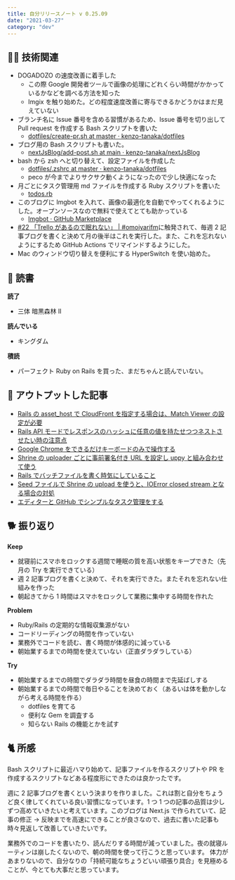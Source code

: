 ```yaml
---
title: 自分リリースノート v 0.25.09
date: "2021-03-27"
category: "dev"
---
```


## 👨‍💻 技術関連

- DOGADOZO の速度改善に着手した
  - この際 Google 開発者ツールで画像の処理にどれくらい時間がかかっているかなどを調べる方法を知った
  - Imgix を触り始めた。どの程度速度改善に寄与できるかどうかはまだ見えていない
- ブランチ名に Issue 番号を含める習慣があるため、Issue 番号を切り出して Pull request を作成する Bash スクリプトを書いた
  - [dotfiles/create-pr.sh at master · kenzo-tanaka/dotfiles](https://github.com/kenzo-tanaka/dotfiles/blob/master/utils/create-pr.sh)
- ブログ用の Bash スクリプトも書いた。
  - [nextJsBlog/add-post.sh at main · kenzo-tanaka/nextJsBlog](https://github.com/kenzo-tanaka/nextJsBlog/blob/main/add-post.sh)
- bash から zsh へと切り替えて、設定ファイルを作成した
  - [dotfiles/.zshrc at master · kenzo-tanaka/dotfiles](https://github.com/kenzo-tanaka/dotfiles/blob/master/.zshrc)
  - peco が今までよりサクサク動くようになったので少し快適になった
- 月ごとにタスク管理用 md ファイルを作成する Ruby スクリプトを書いた
  - [todos.rb](https://gist.github.com/kenzo-tanaka/f85997b6232ba9a9bfe0c9793a318b70)
- このブログに Imgbot を入れて、画像の最適化を自動でやってくれるようにした。オープンソースなので無料で使えてとても助かっている
  - [Imgbot · GitHub Marketplace](https://github.com/marketplace/imgbot)
- [#22 「Trello があるので眠れない」 | #omoiyarifm](https://lean-agile.fm/episode/22)に触発されて、毎週 2 記事ブログを書くと決めて月の後半はこれを実行した。また、これを忘れないようにするため GitHub Actions でリマインドするようにした。
- Mac のウィンドウ切り替えを便利にする HyperSwitch を使い始めた。

## 📕 読書

**読了**

- 三体 暗黒森林 Ⅱ

**読んでいる**

- キングダム

**積読**

- パーフェクト Ruby on Rails を買った、まだちゃんと読んでいない。

## 📝 アウトプットした記事

- [Rails の asset_host で CloudFront を指定する場合は、Match Viewer の設定が必要](https://kenzoblog.vercel.app/posts/rails-asset-host-cloudfront)
- [Rails API モードでレスポンスのハッシュに任意の値を持たせつつネストさせたい時の注意点](https://kenzoblog.vercel.app/posts/rails-api-json)
- [Google Chrome をできるだけキーボードのみで操作する](https://kenzoblog.vercel.app/posts/chrome-control-only-keyboard)
- [Shrine の uploader ごとに事前署名付き URL を設定し uppy と組み合わせて使う](https://kenzoblog.vercel.app/posts/shrine-uppy-multi-uploader)
- [Rails でバッチファイルを書く時気にしていること](https://kenzoblog.vercel.app/posts/rails-batch)
- [Seed ファイルで Shrine の upload を使うと、IOError closed stream となる場合の対処](https://kenzoblog.vercel.app/posts/seed-with-shrine)
- [エディターと GitHub でシンプルなタスク管理をする](https://kenzoblog.vercel.app/posts/task-manage-with-editor)

## 🐕 振り返り

**Keep**

- 就寝前にスマホをロックする週間で睡眠の質を高い状態をキープできた（先月の Try を実行できている）
- 週 2 記事ブログを書くと決めて、それを実行できた。またそれを忘れない仕組みを作った
- 朝起きてから 1 時間はスマホをロックして業務に集中する時間を作れた

**Problem**

- Ruby/Rails の定期的な情報収集源がない
- コードリーディングの時間を作っていない
- 業務外でコードを読む、書く時間が体感的に減っている
- 朝始業するまでの時間を使えていない（正直ダラダラしている）

**Try**

- 朝始業するまでの時間でダラダラ時間を昼食の時間まで先延ばしする
- 朝始業するまでの時間で毎日やることを決めておく（あるいは体を動かしながら考える時間を作る）
  - dotfiles を育てる
  - 便利な Gem を調査する
  - 知らない Rails の機能とかを試す

## 🐈 所感

Bash スクリプトに最近ハマり始めて、記事ファイルを作るスクリプトや PR を作成するスクリプトなどある程度形にできたのは良かったです。

週に 2 記事ブログを書くという決まりを作りました。これは割と自分をちょうど良く律してくれている良い習慣になっています。1 つ 1 つの記事の品質は少しずつ高めていきたいと考えています。このブログは Next.js で作られていて、記事の修正 → 反映までを高速にできることが良さなので、過去に書いた記事も時々見返して改善していきたいです。

業務外でのコードを書いたり、読んだりする時間が減っていました。夜の就寝ルーティンは崩したくないので、朝の時間を使って行こうと思っています。 体力があまりないので、自分なりの「持続可能なちょうどいい頑張り具合」を見極めることが、今とても大事だと思っています。

